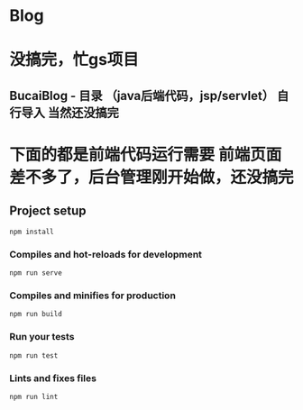 # Blog

# 没搞完，忙gs项目

## BucaiBlog - 目录 （java后端代码，jsp/servlet） 自行导入 当然还没搞完

# 下面的都是前端代码运行需要 前端页面差不多了，后台管理刚开始做，还没搞完
## Project setup
```
npm install
```

### Compiles and hot-reloads for development
```
npm run serve
```

### Compiles and minifies for production
```
npm run build
```

### Run your tests
```
npm run test
```

### Lints and fixes files
```
npm run lint
```
